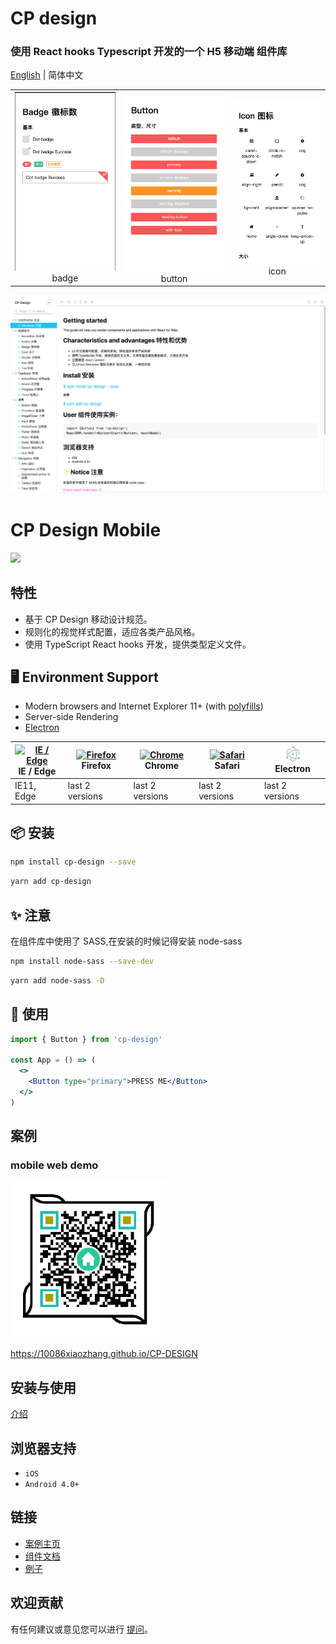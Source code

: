 # CP design

### 使用 React hooks Typescript 开发的一个 H5 移动端 组件库

[English](./README.md) | 简体中文

<p align="center">
  <table>
    <tr>
        <td ><center><img src="https://github.com/10086XIAOZHANG/blogImgAttr/blob/master/cp-design-badge.jpg">badge </center></td>
        <td ><center><img src="https://github.com/10086XIAOZHANG/blogImgAttr/blob/master/cp-design-btn.jpg">button</center></td>
         <td ><center><img src="https://github.com/10086XIAOZHANG/blogImgAttr/blob/master/cp-design-icon.jpg">icon</center></td>
    </tr>

</table>
</p>

![项目截图](https://github.com/10086XIAOZHANG/blogImgAttr/blob/master/CP.png)

# CP Design Mobile

[![](https://img.shields.io/travis/ant-design/ant-design-mobile.svg?style=flat-square)](https://10086xiaozhang.github.io/CP-DESIGN)

## 特性

- 基于 CP Design 移动设计规范。
- 规则化的视觉样式配置，适应各类产品风格。
- 使用 TypeScript React hooks 开发，提供类型定义文件。

## 🖥 Environment Support

- Modern browsers and Internet Explorer 11+ (with [polyfills](https://ant.design/docs/react/getting-started#Compatibility))
- Server-side Rendering
- [Electron](https://www.electronjs.org/)

| [<img src="https://raw.githubusercontent.com/alrra/browser-logos/master/src/edge/edge_48x48.png" alt="IE / Edge" width="24px" height="24px" />](http://godban.github.io/browsers-support-badges/)<br>IE / Edge | [<img src="https://raw.githubusercontent.com/alrra/browser-logos/master/src/firefox/firefox_48x48.png" alt="Firefox" width="24px" height="24px" />](http://godban.github.io/browsers-support-badges/)<br>Firefox | [<img src="https://raw.githubusercontent.com/alrra/browser-logos/master/src/chrome/chrome_48x48.png" alt="Chrome" width="24px" height="24px" />](http://godban.github.io/browsers-support-badges/)<br>Chrome | [<img src="https://raw.githubusercontent.com/alrra/browser-logos/master/src/safari/safari_48x48.png" alt="Safari" width="24px" height="24px" />](http://godban.github.io/browsers-support-badges/)<br>Safari | [<img src="https://raw.githubusercontent.com/alrra/browser-logos/master/src/electron/electron_48x48.png" alt="Electron" width="24px" height="24px" />](http://godban.github.io/browsers-support-badges/)<br>Electron |
| -------------------------------------------------------------------------------------------------------------------------------------------------------------------------------------------------------------- | ---------------------------------------------------------------------------------------------------------------------------------------------------------------------------------------------------------------- | ------------------------------------------------------------------------------------------------------------------------------------------------------------------------------------------------------------ | ------------------------------------------------------------------------------------------------------------------------------------------------------------------------------------------------------------ | -------------------------------------------------------------------------------------------------------------------------------------------------------------------------------------------------------------------- |
| IE11, Edge                                                                                                                                                                                                     | last 2 versions                                                                                                                                                                                                  | last 2 versions                                                                                                                                                                                              | last 2 versions                                                                                                                                                                                              | last 2 versions                                                                                                                                                                                                      |

## 📦 安装

```bash
npm install cp-design --save
```

```bash
yarn add cp-design
```

## ✨ 注意

在组件库中使用了 SASS,在安装的时候记得安装 node-sass

```bash
npm install node-sass --save-dev
```

```bash
yarn add node-sass -D
```

## 🔨 使用

```jsx
import { Button } from 'cp-design'

const App = () => (
  <>
    <Button type="primary">PRESS ME</Button>
  </>
)
```

## 案例

### mobile web demo

<img width="250" src="https://github.com/10086XIAOZHANG/blogImgAttr/blob/master/1585658520.png" />

https://10086xiaozhang.github.io/CP-DESIGN

## 安装与使用

[介绍](https://10086xiaozhang.github.io/CP-DESIGN)

## 浏览器支持

- `iOS`
- `Android 4.0+`

## 链接

- [案例主页](https://10086xiaozhang.github.io/CP-DESIGN)
- [组件文档](https://10086xiaozhang.github.io/CP-DESIGN)
- [例子](https://10086xiaozhang.github.io/CP-DESIGN)

## 欢迎贡献

有任何建议或意见您可以进行 [提问](https://github.com/10086XIAOZHANG/CP-DESIGN/issues)。
